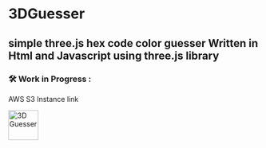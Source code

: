 # 3DGuesser
 simple three.js hex code color guesser
Written in Html and Javascript using three.js library
---

### :hammer_and_wrench: Work in Progress :
AWS S3 Instance link

 <a href="https://3dguesser.s3.us-east-2.amazonaws.com/guesser3Dshare.html">
    <img src="https://upload.wikimedia.org/wikipedia/commons/thumb/3/3a/Cube-dynamic-premium.png/512px-Cube-dynamic-premium.png"  width="60" alt="3D Guesser"/>
  </a>

